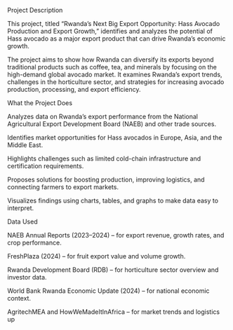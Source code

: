 Project Description

This project, titled “Rwanda’s Next Big Export Opportunity: Hass Avocado Production and Export Growth,” identifies and analyzes the potential of Hass avocado as a major export product that can drive Rwanda’s economic growth.

The project aims to show how Rwanda can diversify its exports beyond traditional products such as coffee, tea, and minerals by focusing on the high-demand global avocado market. It examines Rwanda’s export trends, challenges in the horticulture sector, and strategies for increasing avocado production, processing, and export efficiency.

What the Project Does

Analyzes data on Rwanda’s export performance from the National Agricultural Export Development Board (NAEB) and other trade sources.

Identifies market opportunities for Hass avocados in Europe, Asia, and the Middle East.

Highlights challenges such as limited cold-chain infrastructure and certification requirements.

Proposes solutions for boosting production, improving logistics, and connecting farmers to export markets.

Visualizes findings using charts, tables, and graphs to make data easy to interpret.

Data Used

NAEB Annual Reports (2023–2024) – for export revenue, growth rates, and crop performance.

FreshPlaza (2024) – for fruit export value and volume growth.

Rwanda Development Board (RDB) – for horticulture sector overview and investor data.

World Bank Rwanda Economic Update (2024) – for national economic context.

AgritechMEA and HowWeMadeItInAfrica – for market trends and logistics up
